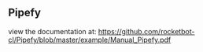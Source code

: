 ## Pipefy

 view the documentation at: https://github.com/rocketbot-cl/Pipefy/blob/master/example/Manual_Pipefy.pdf